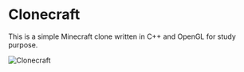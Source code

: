 # Clonecraft

This is a simple Minecraft clone written in C++ and OpenGL for study purpose.

![Clonecraft](https://i.imgur.com/TfZ8G9H.gif)
